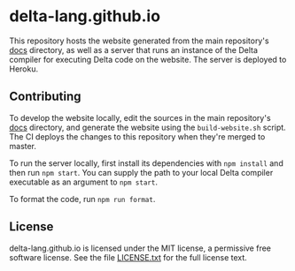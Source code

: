 # delta-lang.github.io

This repository hosts the website generated from the main repository's
[docs](https://github.com/delta-lang/delta/tree/master/docs) directory,
as well as a server that runs an instance of the Delta compiler for
executing Delta code on the website. The server is deployed to Heroku.

## Contributing

To develop the website locally, edit the sources in the main repository's
[docs](https://github.com/delta-lang/delta/tree/master/docs) directory,
and generate the website using the `build-website.sh` script. The CI deploys
the changes to this repository when they're merged to master.

To run the server locally, first install its dependencies with `npm install` and then
run `npm start`. You can supply the path to your local Delta compiler executable
as an argument to `npm start`.

To format the code, run `npm run format`.

## License

delta-lang.github.io is licensed under the MIT license, a permissive free software
license. See the file [LICENSE.txt](LICENSE.txt) for the full license text.
